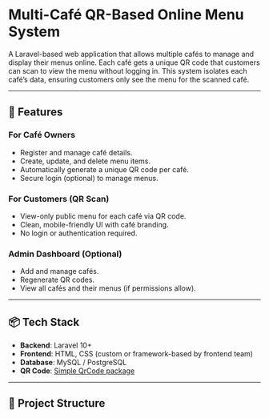 # Multi-Café QR-Based Online Menu System

A Laravel-based web application that allows multiple cafés to manage and display their menus online. Each café gets a unique QR code that customers can scan to view the menu without logging in. This system isolates each café’s data, ensuring customers only see the menu for the scanned café.

---

## 🧾 Features

### For Café Owners
- Register and manage café details.
- Create, update, and delete menu items.
- Automatically generate a unique QR code per café.
- Secure login (optional) to manage menus.

### For Customers (QR Scan)
- View-only public menu for each café via QR code.
- Clean, mobile-friendly UI with café branding.
- No login or authentication required.

### Admin Dashboard (Optional)
- Add and manage cafés.
- Regenerate QR codes.
- View all cafés and their menus (if permissions allow).

---

## 📦 Tech Stack

- **Backend**: Laravel 10+
- **Frontend**: HTML, CSS (custom or framework-based by frontend team)
- **Database**: MySQL / PostgreSQL
- **QR Code**: [Simple QrCode package](https://github.com/SimpleSoftwareIO/simple-qrcode)

---

## 📂 Project Structure


